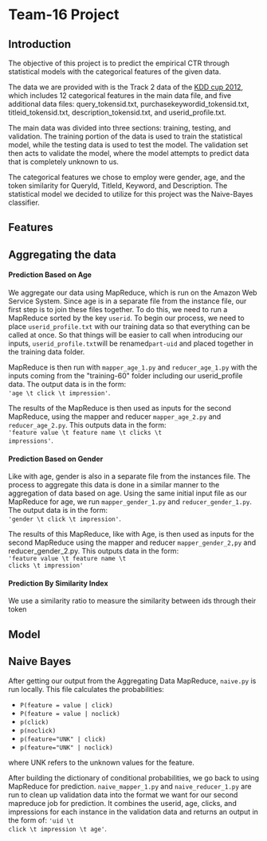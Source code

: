 Team-16 Project
=============


Introduction
-------------
The objective of this project is to predict the empirical CTR through statistical models with the categorical features of the given data.

The data we are provided with is the Track 2 data of the [KDD cup 2012](https://www.kddcup2012.org/c/kddcup2012-track2), which includes 12 categorical features in the main data file, and five additional data files: query_tokensid.txt, purchasekeywordid_tokensid.txt, titleid_tokensid.txt, description_tokensid.txt, and userid_profile.txt.

The main data was divided into three sections: training, testing, and validation. The training portion of the data is used to train the statistical model, while the testing data is used to test the model. The validation set then acts to validate the model, where the model attempts to predict data that is completely unknown to us.

The categorical features we chose to employ were gender, age, and the token similarity for QueryId, TitleId, Keyword, and Description. The statistical model we decided to utilize for this project was the Naive-Bayes classifier.


Features
-------------
## Aggregating the data
#### Prediction Based on Age


We aggregate our data using MapReduce, which is run on the Amazon Web Service System. Since age is in a separate file from the instance file, our first step is to join these files together. To do this, we need to run a MapReduce sorted by the key <code>userid</code>. To begin our process, we need to place <code>userid_profile.txt</code> with our training data so that everything can be called at once. So that things will be easier to call when introducing our inputs, <code>userid_profile.txt</code>will be renamed<code>part-uid</code> and placed together in the training data folder.

MapReduce is then run with <code>mapper_age_1.py</code> and <code>reducer_age_1.py</code> with the inputs coming from the "training-60" folder including our userid_profile data. The output data is in the form:<br>
    <code>'age \t click \t impression'</code>.

The results of the MapReduce is then used as inputs for the second MapReduce, using the mapper and reducer <code>mapper_age_2.py</code> and <code>reducer_age_2.py</code>. This outputs data in the form:<br>
    <code>'feature value \t feature name \t clicks \t impressions'</code>.


#### Prediction Based on Gender

Like with age, gender is also in a separate file from the instances file. The process to aggregate this data is done in a similar manner to the aggregation of data based on age. Using the same initial input file as our MapReduce for age, we run <code>mapper_gender_1.py</code> and <code>reducer_gender_1.py</code>. The output data is in the form: <br>
    <code>'gender \t click \t impression'</code>.

The results of this MapReduce, like with Age, is then used as inputs for the second MapReduce using the mapper and reducer <code>mapper_gender_2,py</code> and reducer_gender_2.py</code>. This outputs data in the form:<br>
    <code>'feature value \t feature name \t clicks \t impression'</code>

#### Prediction By Similarity Index

We use a similarity ratio to measure the similarity between ids through their token



Model
-------------
## Naive Bayes

After getting our output from the Aggregating Data MapReduce, <code>naive.py</code> is run locally. This file calculates the probabilities:
<ul>
    <li><code>P(feature = value | click)</code></li>
    <li><code>P(feature = value | noclick)</code></li>
    <li><code>p(click)</code></li>
    <li><code>p(noclick)</code></li>
    <li><code>p(feature="UNK" | click)</code></li>
    <li><code>p(feature="UNK" | noclick)</code></li>
</ul>
where UNK refers to the unknown values for the feature.

After building the dictionary of conditional probabilities, we go back to using MapReduce for prediction. <code>naive_mapper_1.py</code> and <code>naive_reducer_1.py</code> are run to clean up validation data into the format we want for our second mapreduce job for prediction. It combines the userid, age, clicks, and impressions for each instance in the validation data and returns an output in the form of: <code>'uid \t click \t impression \t age'</code>.

